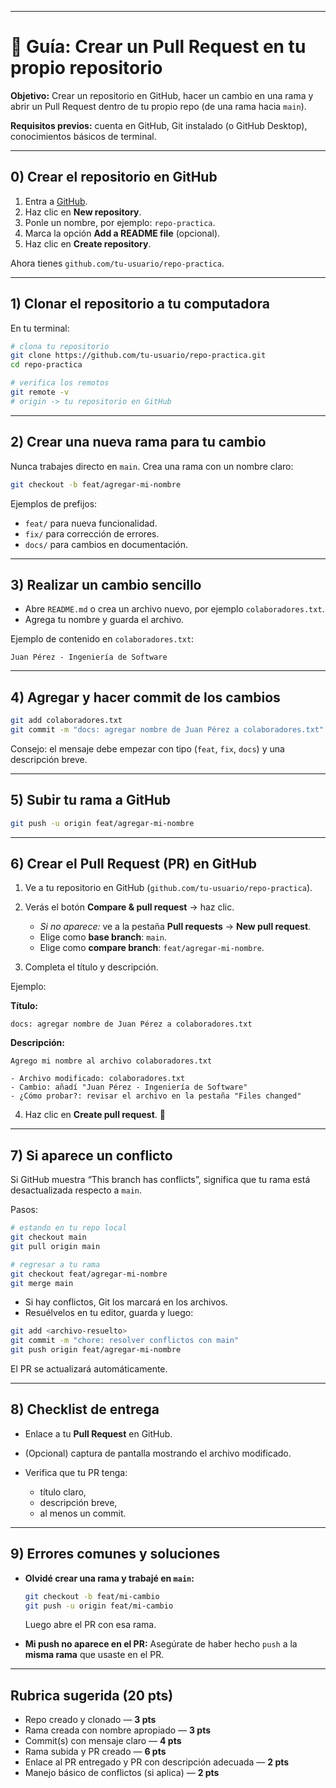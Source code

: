 
---

# 📘 Guía: Crear un Pull Request en tu propio repositorio

**Objetivo:** Crear un repositorio en GitHub, hacer un cambio en una rama y abrir un Pull Request dentro de tu propio repo (de una rama hacia `main`).

**Requisitos previos:** cuenta en GitHub, Git instalado (o GitHub Desktop), conocimientos básicos de terminal.

---

## 0) Crear el repositorio en GitHub

1. Entra a [GitHub](https://github.com).
2. Haz clic en **New repository**.
3. Ponle un nombre, por ejemplo: `repo-practica`.
4. Marca la opción **Add a README file** (opcional).
5. Haz clic en **Create repository**.

Ahora tienes `github.com/tu-usuario/repo-practica`.

---

## 1) Clonar el repositorio a tu computadora

En tu terminal:

```bash
# clona tu repositorio
git clone https://github.com/tu-usuario/repo-practica.git
cd repo-practica

# verifica los remotos
git remote -v
# origin -> tu repositorio en GitHub
```

---

## 2) Crear una nueva rama para tu cambio

Nunca trabajes directo en `main`. Crea una rama con un nombre claro:

```bash
git checkout -b feat/agregar-mi-nombre
```

Ejemplos de prefijos:

* `feat/` para nueva funcionalidad.
* `fix/` para corrección de errores.
* `docs/` para cambios en documentación.

---

## 3) Realizar un cambio sencillo

* Abre `README.md` o crea un archivo nuevo, por ejemplo `colaboradores.txt`.
* Agrega tu nombre y guarda el archivo.

Ejemplo de contenido en `colaboradores.txt`:

```
Juan Pérez - Ingeniería de Software
```

---

## 4) Agregar y hacer commit de los cambios

```bash
git add colaboradores.txt
git commit -m "docs: agregar nombre de Juan Pérez a colaboradores.txt"
```

Consejo: el mensaje debe empezar con tipo (`feat`, `fix`, `docs`) y una descripción breve.

---

## 5) Subir tu rama a GitHub

```bash
git push -u origin feat/agregar-mi-nombre
```

---

## 6) Crear el Pull Request (PR) en GitHub

1. Ve a tu repositorio en GitHub (`github.com/tu-usuario/repo-practica`).
2. Verás el botón **Compare & pull request** → haz clic.

   * *Si no aparece:* ve a la pestaña **Pull requests** → **New pull request**.
   * Elige como **base branch**: `main`.
   * Elige como **compare branch**: `feat/agregar-mi-nombre`.
3. Completa el título y descripción.

Ejemplo:

**Título:**

```
docs: agregar nombre de Juan Pérez a colaboradores.txt
```

**Descripción:**

```
Agrego mi nombre al archivo colaboradores.txt

- Archivo modificado: colaboradores.txt
- Cambio: añadí "Juan Pérez - Ingeniería de Software"
- ¿Cómo probar?: revisar el archivo en la pestaña "Files changed"
```

4. Haz clic en **Create pull request**. 🎉

---

## 7) Si aparece un conflicto

Si GitHub muestra “This branch has conflicts”, significa que tu rama está desactualizada respecto a `main`.

Pasos:

```bash
# estando en tu repo local
git checkout main
git pull origin main

# regresar a tu rama
git checkout feat/agregar-mi-nombre
git merge main
```

* Si hay conflictos, Git los marcará en los archivos.
* Resuélvelos en tu editor, guarda y luego:

```bash
git add <archivo-resuelto>
git commit -m "chore: resolver conflictos con main"
git push origin feat/agregar-mi-nombre
```

El PR se actualizará automáticamente.

---

## 8) Checklist de entrega

* Enlace a tu **Pull Request** en GitHub.
* (Opcional) captura de pantalla mostrando el archivo modificado.
* Verifica que tu PR tenga:

  * título claro,
  * descripción breve,
  * al menos un commit.

---

## 9) Errores comunes y soluciones

* **Olvidé crear una rama y trabajé en `main`:**

  ```bash
  git checkout -b feat/mi-cambio
  git push -u origin feat/mi-cambio
  ```

  Luego abre el PR con esa rama.

* **Mi push no aparece en el PR:**
  Asegúrate de haber hecho `push` a la **misma rama** que usaste en el PR.

---

## Rubrica sugerida (20 pts)

* Repo creado y clonado — **3 pts**
* Rama creada con nombre apropiado — **3 pts**
* Commit(s) con mensaje claro — **4 pts**
* Rama subida y PR creado — **6 pts**
* Enlace al PR entregado y PR con descripción adecuada — **2 pts**
* Manejo básico de conflictos (si aplica) — **2 pts**
